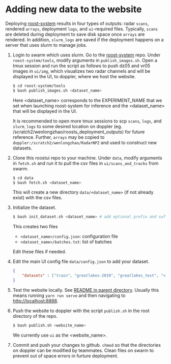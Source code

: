 # Adding new data to the website

Deploying [roost-system](https://github.com/darkecology/roost-system) results in four types of outputs: radar `scans`, rendered `arrays`, deployment `logs`, and `ui`-required files. Typically, `scans` are deleted during deployment to save disk space once `arrays` are rendered. In addition, `slurm_logs` are saved if the deployment happens on a server that uses slurm to manage jobs.

1. Login to swarm which uses slurm. Go to the [roost-system](https://github.com/darkecology/roost-system) repo. Under `roost-system/tools`, modify arguments in `publish_images.sh`. Open a tmux session and run the script as follows to push dz05 and vr05 images in `ui/img`, which visualizes two radar channels and will be displayed in the UI, to doppler, where we host the website.

    ~~~ bash
    $ cd roost-system/tools
    $ bash publish_images.sh <dataset_name>
    ~~~

    Here <dataset_name> corresponds to the EXPERIMENT_NAME that we set when launching roost-system for inference and the <dataset_name> that will be displayed in the UI. 

    It is recommended to open more tmux sessions to scp `scans`, `logs`, and `slurm_logs` to some desired location on doppler (eg. /scratch2/wenlongzhao/roosts_deployment_outputs) for future reference. Further, `arrays` may be copied to `doppler:/scratch2/wenlongzhao/RadarNPZ` and used to construct new datasets.

2. Clone this roostui repo to your machine. 
Under `data`, modify arguments in `fetch.sh` and run it to pull the csv files in `ui/scans_and_tracks` from swarm. 

    ~~~ bash
    $ cd data
    $ bash fetch.sh <dataset_name>
    ~~~

    This will create a new directory `data/<dataset_name>` (if not already exist) with the csv files.

3. Initialize the dataset.

    ~~~ bash
    $ bash init_dataset.sh <dataset_name> # add optional prefix and suffix if needed
    ~~~
    
    This creates two files
    * `<dataset_name>/config.json`: configuration file
    * `<dataset_name>/batches.txt`: list of batches
    
    Edit these files if needed.

4. Edit the main UI config file `data/config.json` to add your dataset.

    ~~~ json
    {
        "datasets" : ["train", "greatlakes-2019", "greatlakes_test", "<dataset_name>"]
    }
    ~~~

5. Test the website locally. See [README in parent directory](../README.md). Usually this means running `yarn run serve` and then navigating to [http://localhost:8888]().

6. Push the website to doppler with the script `publish.sh` in the root directory of the repo.

    ~~~ bash
    $ bash publish.sh <website_name>
    ~~~
   
   We currently use `ui` as the <website_name>.

7. Commit and push your changes to github. `chmod` so that the directories on doppler can be modified by teammates. Clean files on swarm to prevent out of space errors in furture deployment.
